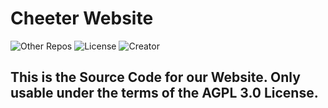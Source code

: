 # Cheeter Website
![Other Repos](https://img.shields.io/badge/GitHub-cheeterdev-purple)
![License](https://img.shields.io/badge/License-AGPL%203.0-green)
![Creator](https://img.shields.io/badge/Creator-0o0kuki0o0-red)
## This is the Source Code for our Website. Only usable under the terms of the AGPL 3.0 License.
